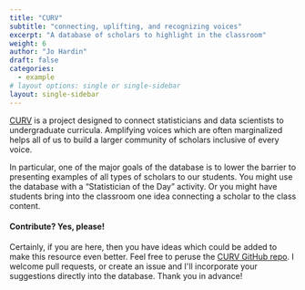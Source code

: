 ```yaml
---
title: "CURV"
subtitle: "connecting, uplifting, and recognizing voices"
excerpt: "A database of scholars to highlight in the classroom"
weight: 6
author: "Jo Hardin"
draft: false
categories:
  - example
# layout options: single or single-sidebar
layout: single-sidebar
---
```


[CURV](https://hardin47.github.io/CURV/) is a project designed to connect statisticians and data scientists to undergraduate curricula. Amplifying voices which are often marginalized helps all of us to build a larger community of scholars inclusive of every voice.

In particular, one of the major goals of the database is to lower the barrier to presenting examples of all types of scholars to our students. You might use the database with a “Statistician of the Day” activity. Or you might have students bring into the classroom one idea connecting a scholar to the class content.

#### Contribute? Yes, please!

Certainly, if you are here, then you have ideas which could be added to make this resource even better.
Feel free to peruse the [CURV GitHub repo](https://github.com/hardin47/CURV/).
I welcome pull requests, or create an issue and I'll incorporate your suggestions directly into the database.
Thank you in advance!